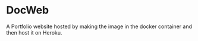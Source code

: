 # DocWeb
A Portfolio website hosted by making the image in the docker container and then host it on Heroku.
